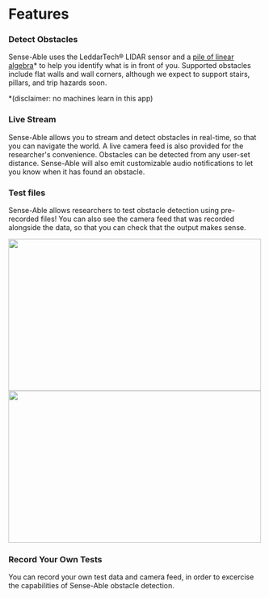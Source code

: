 # Features

### Detect Obstacles
Sense-Able uses the LeddarTech® LIDAR sensor and a [pile of linear algebra](https://xkcd.com/1838/)\* to help you identify what is in front of you.  Supported obstacles include flat walls and wall corners, although we expect to support stairs, pillars, and trip hazards soon.

\*(disclaimer: no machines learn in this app)

### Live Stream
Sense-Able allows you to stream and detect obstacles in real-time, so that you can navigate the world.  A live camera feed is also provided for the researcher's convenience.  Obstacles can be detected from any user-set distance.  Sense-Able will also emit customizable audio notifications to let you know when it has found an obstacle.

### Test files
Sense-Able allows researchers to test obstacle detection using pre-recorded files!  You can also see the camera feed that was recorded alongside the data, so that you can check that the output makes sense.

<img src="https://user-images.githubusercontent.com/31483647/39216015-1b56c310-47e8-11e8-8f17-9eb46a9c747c.jpeg" width="500" height="300"/>
<img src="https://user-images.githubusercontent.com/31483647/39216024-20b6ee2a-47e8-11e8-97e0-cdfc2399981d.jpg" width="500" height="300"/>

### Record Your Own Tests
You can record your own test data and camera feed, in order to excercise the capabilities of Sense-Able obstacle detection.

